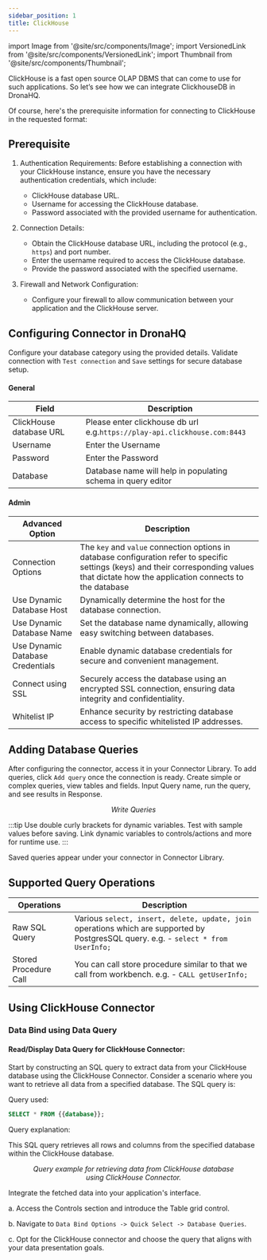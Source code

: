 ```yaml
---
sidebar_position: 1
title: ClickHouse
---
```


import Image from '@site/src/components/Image';
import VersionedLink from '@site/src/components/VersionedLink';
import Thumbnail from '@site/src/components/Thumbnail';

ClickHouse is a fast open source OLAP DBMS that can come to use for such applications. So let’s see how we can integrate ClickhouseDB in DronaHQ.

Of course, here's the prerequisite information for connecting to ClickHouse in the requested format:

## Prerequisite 

1. Authentication Requirements: Before establishing a connection with your ClickHouse instance, ensure you have the necessary authentication credentials, which include:
   - ClickHouse database URL.
   - Username for accessing the ClickHouse database.
   - Password associated with the provided username for authentication.

2. Connection Details:
   - Obtain the ClickHouse database URL, including the protocol (e.g., `https`) and port number.
   - Enter the username required to access the ClickHouse database.
   - Provide the password associated with the specified username.

3. Firewall and Network Configuration:
   - Configure your firewall to allow communication between your application and the ClickHouse server.

## Configuring Connector in DronaHQ

Configure your database category using the provided details. Validate connection with `Test connection` and `Save` settings for secure database setup.


#### General 

| Field                | Description                             |
|----------------------|-----------------------------------------|
| ClickHouse database URL | Please enter clickhouse db url e.g.`https://play-api.clickhouse.com:8443` |
| Username             | Enter the Username                      |
| Password             | Enter the Password                      |
| Database | Database name will help in populating schema in query editor |

<figure>
  <Thumbnail src="/img/reference/connectors/clickhouse/fields.png" alt="ClickHouse with Sample details." />
</figure>


#### Admin

| Advanced Option   | Description    |
|--------------------|---------------------|
| Connection Options | The `key` and `value` connection options in database configuration refer to specific settings (keys) and their corresponding values that dictate how the application connects to the database |
| Use Dynamic Database Host                | Dynamically determine the host for the database connection.                               |
| Use Dynamic Database Name                | Set the database name dynamically, allowing easy switching between databases.              |
| <VersionedLink to = "../../datasource-concepts/dynamic_credentials"> Use Dynamic Database Credentials        </VersionedLink> | Enable dynamic database credentials for secure and convenient management.                  |
| <VersionedLink to = "../../datasource-concepts/ssl_configurations"> Connect using SSL  </VersionedLink> | Securely access the database using an encrypted SSL connection, ensuring data integrity and confidentiality. |
| <VersionedLink to = "../../datasource-concepts/whitelisting_dronahq_ip"> Whitelist IP                 </VersionedLink>            | Enhance security by restricting database access to specific whitelisted IP addresses.     |


## Adding Database Queries
After configuring the connector, access it in your Connector Library. 
To add queries, click `Add query` once the connection is ready. Create simple or complex queries, view tables and fields. Input Query name, run the query, and see results in Response.

<figure>
  <Thumbnail src="/img/reference/connectors/clickhouse/data-query.png" alt="Write Queries" />
  <figcaption align = "center"><i>Write Queries</i></figcaption>
</figure>

:::tip
Use double curly brackets for dynamic variables. Test with sample values before saving. Link dynamic variables to controls/actions and more for runtime use. 
:::

Saved queries appear under your connector in Connector Library.

## Supported Query Operations

| Operations   | Description    |
|--------------------|---------------------|
| Raw SQL Query | Various `select, insert, delete, update, join` operations which are supported by PostgresSQL query. e.g. - `select * from UserInfo;` |
| Stored Procedure Call | You can call store procedure similar to that we call from workbench. e.g. - `CALL getUserInfo;` |



## Using ClickHouse Connector

### Data Bind using Data Query

#### Read/Display Data Query for ClickHouse Connector:

Start by constructing an SQL query to extract data from your ClickHouse database using the ClickHouse Connector. Consider a scenario where you want to retrieve all data from a specified database. The SQL query is:

Query used:

```sql
SELECT * FROM {{database}};
```

Query explanation:

This SQL query retrieves all rows and columns from the specified database within the ClickHouse database.

<figure>
  <Thumbnail src="/img/reference/connectors/clickhouse/data-query.png" alt="Query example for retrieving data from ClickHouse database using ClickHouse Connector." />
  <figcaption align = "center"><i>Query example for retrieving data from ClickHouse database using ClickHouse Connector.</i></figcaption>
</figure>

Integrate the fetched data into your application's interface.

 a. Access the Controls section and introduce the Table grid control.

 b. Navigate to `Data Bind Options -> Quick Select -> Database Queries`.

 c. Opt for the ClickHouse connector and choose the query that aligns with your data presentation goals.
